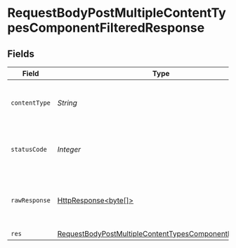 # RequestBodyPostMultipleContentTypesComponentFilteredResponse


## Fields

| Field                                                                                                                                         | Type                                                                                                                                          | Required                                                                                                                                      | Description                                                                                                                                   |
| --------------------------------------------------------------------------------------------------------------------------------------------- | --------------------------------------------------------------------------------------------------------------------------------------------- | --------------------------------------------------------------------------------------------------------------------------------------------- | --------------------------------------------------------------------------------------------------------------------------------------------- |
| `contentType`                                                                                                                                 | *String*                                                                                                                                      | :heavy_check_mark:                                                                                                                            | HTTP response content type for this operation                                                                                                 |
| `statusCode`                                                                                                                                  | *Integer*                                                                                                                                     | :heavy_check_mark:                                                                                                                            | HTTP response status code for this operation                                                                                                  |
| `rawResponse`                                                                                                                                 | [HttpResponse<byte[]>](https://docs.oracle.com/en/java/javase/11/docs/api/java.net.http/java/net/http/HttpResponse.html)                      | :heavy_minus_sign:                                                                                                                            | Raw HTTP response; suitable for custom response parsing                                                                                       |
| `res`                                                                                                                                         | [RequestBodyPostMultipleContentTypesComponentFilteredRes](../../models/operations/RequestBodyPostMultipleContentTypesComponentFilteredRes.md) | :heavy_minus_sign:                                                                                                                            | OK                                                                                                                                            |